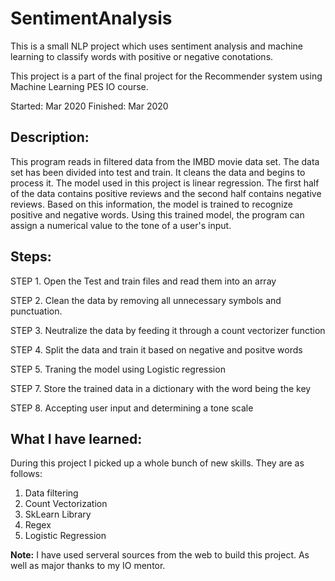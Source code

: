 # SentimentAnalysis

This is a small NLP project which uses sentiment analysis and machine learning to classify words with positive or negative conotations. 

This project is a part of the final project for the Recommender system using Machine Learning PES IO course.

Started: Mar 2020
Finished: Mar 2020

## Description: ##

This program reads in filtered data from the IMBD movie data set. The data set has been divided into test and train. It cleans the data and begins to process it. The model used in this project is linear regression. The first half of the data contains positive reviews and the second half contains negative reviews. Based on this information, the model is trained to recognize positive and negative words. Using this trained model, the program can assign a numerical value to the tone of a user's input.

## Steps: ##

STEP 1. Open the Test and train files and read them into an array

STEP 2. Clean the data by removing all unnecessary symbols and punctuation.

STEP 3. Neutralize the data by feeding it through a count vectorizer function

STEP 4. Split the data and train it based on negative and positve words

STEP 5. Traning the model using Logistic regression

STEP 7. Store the trained data in a dictionary with the word being the key 

STEP 8. Accepting user input and determining a tone scale

## What I have learned: ##

During this project I picked up a whole bunch of new skills. They are as follows:

1. Data filtering
2. Count Vectorization
3. SkLearn Library
4. Regex
5. Logistic Regression



**Note:** I have used serveral sources from the web to build this project. As well as major thanks to my IO mentor.